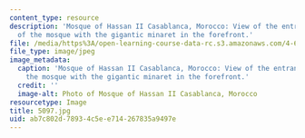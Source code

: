 ```yaml
---
content_type: resource
description: 'Mosque of Hassan II Casablanca, Morocco: View of the entrance facade
  of the mosque with the gigantic minaret in the forefront.'
file: /media/https%3A/open-learning-course-data-rc.s3.amazonaws.com/4-614-religious-architecture-and-islamic-cultures-fall-2002/ab7c802d78934c5ee714267835a9497e_5097.jpg
file_type: image/jpeg
image_metadata:
  caption: 'Mosque of Hassan II Casablanca, Morocco: View of the entrance facade of
    the mosque with the gigantic minaret in the forefront.'
  credit: ''
  image-alt: Photo of Mosque of Hassan II Casablanca, Morocco
resourcetype: Image
title: 5097.jpg
uid: ab7c802d-7893-4c5e-e714-267835a9497e
---
```

